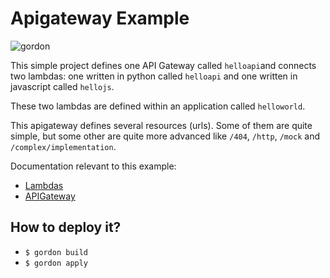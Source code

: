 Apigateway Example
===========================

![gordon](https://gordon.readthedocs.io/en/latest/_static/examples/apigateway.svg)

This simple project defines one API Gateway called ``helloapi``and connects two
lambdas: one written in python called ``helloapi`` and one written in javascript
called ``hellojs``.

These two lambdas are defined within an application called ``helloworld``.

This apigateway defines several resources (urls). Some of them are quite simple, but some
other are quite more advanced like ``/404``, ``/http``, ``/mock`` and ``/complex/implementation``.

Documentation relevant to this example:
 * [Lambdas](https://gordon.readthedocs.io/en/latest/lambdas.html)
 * [APIGateway](https://gordon.readthedocs.io/en/latest/eventsources/apigateway.html)

How to deploy it?
------------------

* ``$ gordon build``
* ``$ gordon apply``
